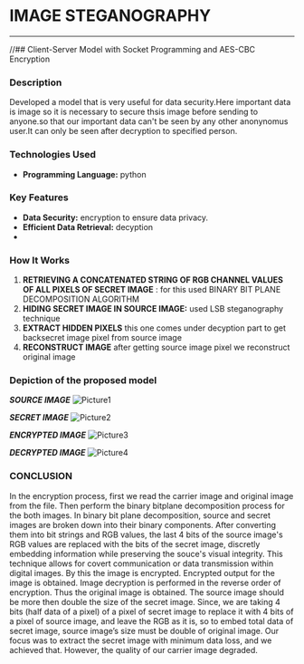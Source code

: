 # IMAGE STEGANOGRAPHY
---
//## Client-Server Model with Socket Programming and AES-CBC Encryption

### Description
Developed a model that is very useful for data security.Here important data is image so it is necessary to secure thsis image before sending to anyone.so that our important data can't be seen by any other anonynomus user.It can only be seen after decryption to specified person.

### Technologies Used
- **Programming Language:** python
### Key Features
- **Data Security:**  encryption to ensure data privacy.
- **Efficient Data Retrieval:** decyption
- 

### How It Works
1. **RETRIEVING A CONCATENATED STRING OF RGB CHANNEL VALUES OF ALL PIXELS OF SECRET IMAGE** : for this used BINARY BIT PLANE DECOMPOSITION ALGORITHM
2. **HIDING SECRET IMAGE IN SOURCE IMAGE:** used LSB steganography technique
3. **EXTRACT HIDDEN PIXELS** this one comes under decyption part to get backsecret image pixel from source image
4. **RECONSTRUCT IMAGE** after getting source image pixel we reconstruct original image

### Depiction of the proposed model 

***SOURCE IMAGE***
![Picture1](https://github.com/mdshakebakhtar003/IMAGE-STEGANOGRAPHY/assets/160420527/274cf7f2-e2c6-478d-ab0f-c51fa2e62e2e)


***SECRET IMAGE***
![Picture2](https://github.com/mdshakebakhtar003/IMAGE-STEGANOGRAPHY/assets/160420527/84ae9732-ac5d-41cf-a35b-9c365383022e)


***ENCRYPTED IMAGE***
![Picture3](https://github.com/mdshakebakhtar003/IMAGE-STEGANOGRAPHY/assets/160420527/95e581e9-4541-4b83-96a0-6d1d99bdda66)


***DECRYPTED IMAGE***
![Picture4](https://github.com/mdshakebakhtar003/IMAGE-STEGANOGRAPHY/assets/160420527/5139eb72-cac0-4ca7-a99a-5579208c3912)





### CONCLUSION
In the encryption process, first we read the carrier image and original image from the file. Then perform the binary bitplane decomposition process for the both images. In binary bit plane decomposition, source and secret images are broken down into their binary components. After converting them into bit strings and RGB values, the last 4 bits  of the source image's RGB values are replaced with the  bits of the secret image, discretly embedding information while preserving the souce's visual integrity. This technique allows for covert communication or data transmission within digital images. By this the image is encrypted. Encrypted output for the image is obtained. Image decryption is performed in the reverse order of encryption. Thus the original image is obtained.
The source image should be more then double the size of the secret image. Since, we are taking 4 bits (half data of a pixel) of a pixel of secret image to replace it with 4 bits of a pixel of source image, and leave the RGB as it is, so to embed total data of secret image, source image’s size must be double of original image.
Our focus was to extract the secret image with minimum data loss, and we achieved that. However, the quality of our carrier image degraded.
